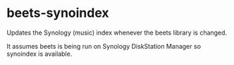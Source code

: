 # beets-synoindex

Updates the Synology (music) index whenever the beets library is changed.

It assumes beets is being run on Synology DiskStation Manager so synoindex is
available.
